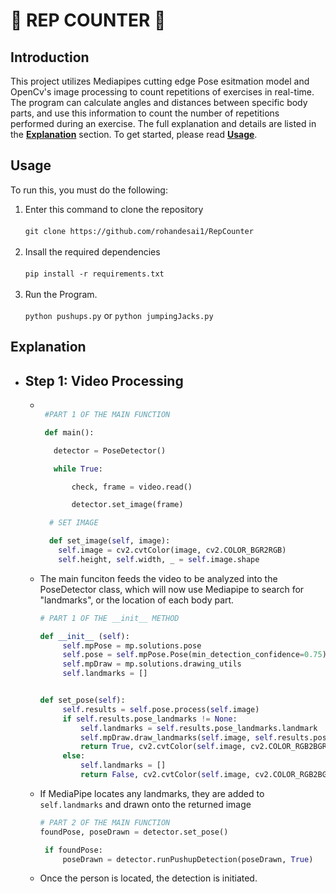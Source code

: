 # 👑 **REP COUNTER** 👑

## Introduction 

  This project utilizes Mediapipes cutting edge Pose esitmation model and OpenCv's image processing to count repetitions of exercises in real-time. The program can calculate angles and distances between specific body parts, and use this information to count the number of repetitions performed during an exercise. The full explanation and details are listed in the **[Explanation](https://github.com/rohandesai1/RepCounter/blob/main/README.md#explanation)** section. To get started, please read **[Usage](https://github.com/rohandesai1/RepCounter/blob/main/README.md#usage)**.

## Usage
  
  To run this, you must do the following:
  
  1. Enter this command to clone the repository
  <br></br>
  `git clone https://github.com/rohandesai1/RepCounter` 
  <br></br>
  2. Insall the required dependencies
  <br></br>
  `pip install -r requirements.txt`
  <br></br>
  3. Run the Program.
  <br></br>
  `python pushups.py` or `python jumpingJacks.py`
   
## Explanation
   * ## Step 1: Video Processing 
     -
       ```Python

        #PART 1 OF THE MAIN FUNCTION

        def main():

          detector = PoseDetector() 

          while True: 

              check, frame = video.read() 

              detector.set_image(frame)

         # SET IMAGE

         def set_image(self, image):
           self.image = cv2.cvtColor(image, cv2.COLOR_BGR2RGB)
           self.height, self.width, _ = self.image.shape

        ```
     - The main funciton feeds the video to be analyzed into the PoseDetector class, which will now use Mediapipe to search for "landmarks", or the location of each body part. 
       
   
       ```Python
       # PART 1 OF THE __init__ METHOD

       def __init__ (self):
            self.mpPose = mp.solutions.pose
            self.pose = self.mpPose.Pose(min_detection_confidence=0.75)
            self.mpDraw = mp.solutions.drawing_utils
            self.landmarks = []


       def set_pose(self):
            self.results = self.pose.process(self.image)
            if self.results.pose_landmarks != None:
                self.landmarks = self.results.pose_landmarks.landmark
                self.mpDraw.draw_landmarks(self.image, self.results.pose_landmarks, self.mpPose.POSE_CONNECTIONS)
                return True, cv2.cvtColor(self.image, cv2.COLOR_RGB2BGR)
            else:
                self.landmarks = []
                return False, cv2.cvtColor(self.image, cv2.COLOR_RGB2BGR)

       ```

     - If MediaPipe locates any landmarks, they are added to `self.landmarks` and drawn onto the returned image
       ```Python
       # PART 2 OF THE MAIN FUNCTION
       foundPose, poseDrawn = detector.set_pose()

        if foundPose:
            poseDrawn = detector.runPushupDetection(poseDrawn, True)
        ```
     - Once the person is located, the detection is initiated. 
     

      
